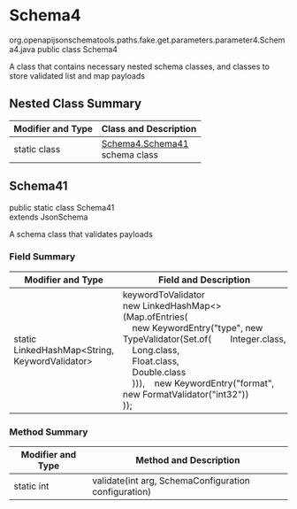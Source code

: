 # Schema4
org.openapijsonschematools.paths.fake.get.parameters.parameter4.Schema4.java
public class Schema4

A class that contains necessary nested schema classes, and classes to store validated list and map payloads

## Nested Class Summary
| Modifier and Type | Class and Description |
| ----------------- | ---------------------- |
| static class | [Schema4.Schema41](#schema41)<br> schema class |

## Schema41
public static class Schema41<br>
extends JsonSchema

A schema class that validates payloads
### Field Summary
| Modifier and Type | Field and Description |
| ----------------- | ---------------------- |
| static LinkedHashMap<String, KeywordValidator> |keywordToValidator<br/>new LinkedHashMap<>(Map.ofEntries(<br/>&nbsp;&nbsp;&nbsp;&nbsp;new KeywordEntry("type", new TypeValidator(Set.of(&nbsp;&nbsp;&nbsp;&nbsp;&nbsp;&nbsp;&nbsp;&nbsp;Integer.class,<br>&nbsp;&nbsp;&nbsp;&nbsp;Long.class,<br>&nbsp;&nbsp;&nbsp;&nbsp;Float.class,<br>&nbsp;&nbsp;&nbsp;&nbsp;Double.class<br>&nbsp;&nbsp;&nbsp;&nbsp;))),&nbsp;&nbsp;&nbsp;&nbsp;new KeywordEntry("format", new FormatValidator("int32"))<br>)); |

### Method Summary
| Modifier and Type | Method and Description |
| ----------------- | ---------------------- |
| static int | validate(int arg, SchemaConfiguration configuration) |
